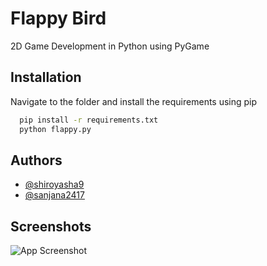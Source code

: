 
# Flappy Bird

2D Game Development in Python using PyGame


## Installation

Navigate to the folder and install the requirements using pip 

```bash
  pip install -r requirements.txt
  python flappy.py
```
    
## Authors

- [@shiroyasha9](https://github.com/shiroyasha9)
- [@sanjana2417](https://github.com/sanjana2417)


## Screenshots

![App Screenshot](https://drive.google.com/file/d/1odvu-TtWUsILS8HG1of2SBmLsxd6Quco/view?usp=sharing)

